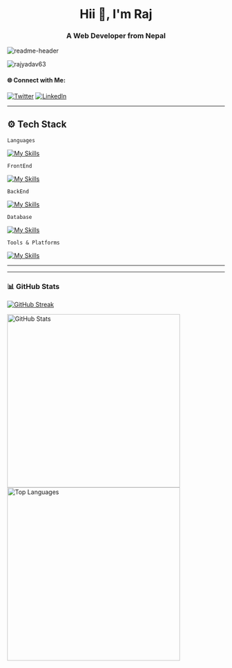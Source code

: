 <h1 align="center">Hii 👋, I'm Raj</h1>
<h3 align="center">A Web Developer from Nepal</h3>

![readme-header](headerfixed.jpg)

<p align="left">
  <img src="https://komarev.com/ghpvc/?username=rajyadav63&label=Profile%20views&color=0e75b6&style=flat" alt="rajyadav63" />
</p>

<h4>🌐 Connect with Me:</h4>

[![Twitter](https://skillicons.dev/icons?i=twitter)](https://twitter.com/rajscripts100x)
[![LinkedIn](https://skillicons.dev/icons?i=linkedin)](https://www.linkedin.com/in/rajscripts100x/)


---

## ⚙️ Tech Stack

```Languages```

[![My Skills](https://skillicons.dev/icons?i=java,js,ts&theme=light)](https://skills.thijs.gg)

```FrontEnd```

[![My Skills](https://skillicons.dev/icons?i=react,tailwind,html,css&theme=light)](https://skills.thijs.gg)

```BackEnd```

[![My Skills](https://skillicons.dev/icons?i=nodejs,express&theme=light)](https://skills.thijs.gg)

```Database```

[![My Skills](https://skillicons.dev/icons?i=mongodb,mysql,sql&theme=light)](https://skills.thijs.gg)

```Tools & Platforms```

[![My Skills](https://skillicons.dev/icons?i=vscode,git,github,postman,figma,vite,vercel&theme=light)](https://skills.thijs.gg)

---

---

### 📊 GitHub Stats

<p align="left">
   <a href="https://github.com/rajyadav63">
        <img alt="GitHub Streak" src="https://streak-stats.demolab.com?user=rajyadav63&theme=radical&border_radius=2.5"/>
   </a>
</p>

<p align="left">
<a href="https://github.com/rajyadav63">
        <img alt="GitHub Stats" src="https://readme-stats.warengonzaga.com/api?username=rajyadav63&show_icons=true&count_private=true&theme=radical" width="400px"/>
</a>

<a href="https://github.com/rajyadav63">
        <img alt="Top Languages" src="https://readme-stats.warengonzaga.com/api/top-langs?username=rajyadav63&layout=compact&theme=radical" width="400px"/>
</a>
</p>


